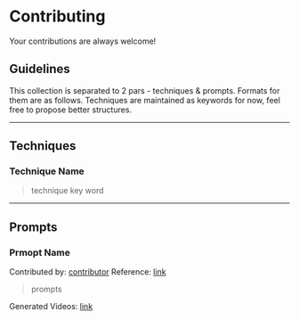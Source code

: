 # Contributing

Your contributions are always welcome!

## Guidelines
This collection is separated to 2 pars - techniques & prompts. Formats for them are as follows. Techniques are maintained as keywords for now, feel free to propose better structures.

--- 

## Techniques

### Technique Name
> technique key word

---

## Prompts

### Prmopt Name
Contributed by: [contributor]() Reference: [link]()
> prompts

Generated Videos: [link]()
